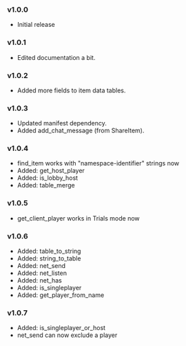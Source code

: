 ### v1.0.0
* Initial release

### v1.0.1
* Edited documentation a bit.

### v1.0.2
* Added more fields to item data tables.

### v1.0.3
* Updated manifest dependency.
* Added add_chat_message (from ShareItem).

### v1.0.4
* find_item works with "namespace-identifier" strings now
* Added: get_host_player
* Added: is_lobby_host
* Added: table_merge

### v1.0.5
* get_client_player works in Trials mode now

### v1.0.6
* Added: table_to_string
* Added: string_to_table
* Added: net_send
* Added: net_listen
* Added: net_has
* Added: is_singleplayer
* Added: get_player_from_name

### v1.0.7
* Added: is_singleplayer_or_host
* net_send can now exclude a player